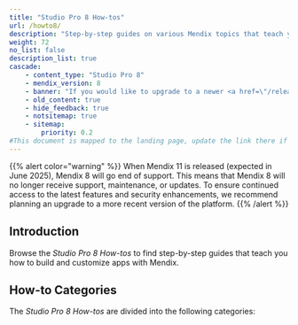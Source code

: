 ```yaml
---
title: "Studio Pro 8 How-tos"
url: /howto8/
description: "Step-by-step guides on various Mendix topics that teach you how to build and customize apps."
weight: 72
no_list: false
description_list: true
cascade:
    - content_type: "Studio Pro 8"
    - mendix_version: 8
    - banner: "If you would like to upgrade to a newer <a href=\"/releasenotes/studio-pro/lts-mts/#lts\">long-term support version</a> of Studio Pro, see <a href=\"/refguide9/moving-from-8-to-9/\">Moving from Mendix Studio Pro 8 to 9</a>."
    - old_content: true
    - hide_feedback: true
    - notsitemap: true
    - sitemap:
        priority: 0.2
#This document is mapped to the landing page, update the link there if renaming or moving the doc file.
---
```


{{% alert color="warning" %}}
When Mendix 11 is released (expected in June 2025), Mendix 8 will go end of support. This means that Mendix 8 will no longer receive support, maintenance, or updates. To ensure continued access to the latest features and security enhancements, we recommend planning an upgrade to a more recent version of the platform.
{{% /alert %}}

## Introduction

Browse the *Studio Pro 8 How-tos* to find step-by-step guides that teach you how to build and customize apps with Mendix.

## How-to Categories

The *Studio Pro 8 How-tos* are divided into the following categories:
